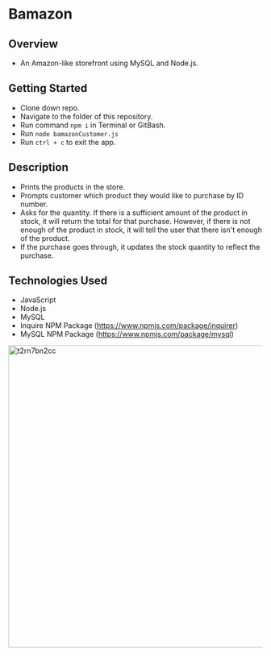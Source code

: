 # Bamazon

## Overview
- An Amazon-like storefront using MySQL and Node.js.

## Getting Started
- Clone down repo.
- Navigate to the folder of this repository.
- Run command `npm i` in Terminal or GitBash.
- Run `node bamazonCustomer.js`
- Run `ctrl + c` to exit the app.

## Description
- Prints the products in the store.
- Prompts customer which product they would like to purchase by ID number.
- Asks for the quantity. If there is a sufficient amount of the product in stock, it will return the total for that purchase.
However, if there is not enough of the product in stock, it will tell the user that there isn't enough of the product.
- If the purchase goes through, it updates the stock quantity to reflect the purchase.

## Technologies Used
- JavaScript
- Node.js
- MySQL
- Inquire NPM Package (https://www.npmjs.com/package/inquirer)
- MySQL NPM Package (https://www.npmjs.com/package/mysql)

<img width="600" alt="t2rn7bn2cc" src="https://user-images.githubusercontent.com/28972721/37572817-1aa08bfe-2ace-11e8-8613-4502d75453b7.gif">





